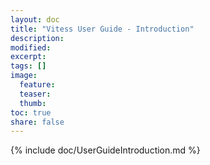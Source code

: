```yaml
---
layout: doc
title: "Vitess User Guide - Introduction"
description:
modified:
excerpt:
tags: []
image:
  feature:
  teaser:
  thumb:
toc: true
share: false
---
```


{% include doc/UserGuideIntroduction.md %}
